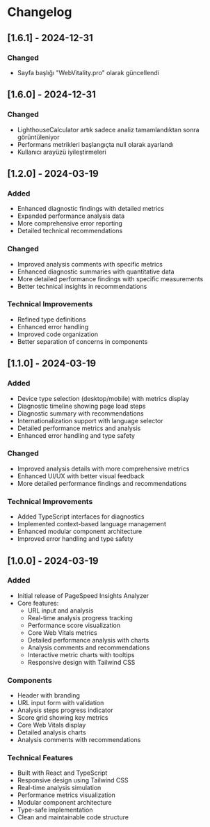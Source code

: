# Changelog

## [1.6.1] - 2024-12-31

### Changed
- Sayfa başlığı "WebVitality.pro" olarak güncellendi

## [1.6.0] - 2024-12-31

### Changed
- LighthouseCalculator artık sadece analiz tamamlandıktan sonra görüntüleniyor
- Performans metrikleri başlangıçta null olarak ayarlandı
- Kullanıcı arayüzü iyileştirmeleri

## [1.2.0] - 2024-03-19

### Added
- Enhanced diagnostic findings with detailed metrics
- Expanded performance analysis data
- More comprehensive error reporting
- Detailed technical recommendations

### Changed
- Improved analysis comments with specific metrics
- Enhanced diagnostic summaries with quantitative data
- More detailed performance findings with specific measurements
- Better technical insights in recommendations

### Technical Improvements
- Refined type definitions
- Enhanced error handling
- Improved code organization
- Better separation of concerns in components

## [1.1.0] - 2024-03-19

### Added
- Device type selection (desktop/mobile) with metrics display
- Diagnostic timeline showing page load steps
- Diagnostic summary with recommendations
- Internationalization support with language selector
- Detailed performance metrics and analysis
- Enhanced error handling and type safety

### Changed
- Improved analysis details with more comprehensive metrics
- Enhanced UI/UX with better visual feedback
- More detailed performance findings and recommendations

### Technical Improvements
- Added TypeScript interfaces for diagnostics
- Implemented context-based language management
- Enhanced modular component architecture
- Improved error handling and type safety

## [1.0.0] - 2024-03-19

### Added
- Initial release of PageSpeed Insights Analyzer
- Core features:
  - URL input and analysis
  - Real-time analysis progress tracking
  - Performance score visualization
  - Core Web Vitals metrics
  - Detailed performance analysis with charts
  - Analysis comments and recommendations
  - Interactive metric charts with tooltips
  - Responsive design with Tailwind CSS

### Components
- Header with branding
- URL input form with validation
- Analysis steps progress indicator
- Score grid showing key metrics
- Core Web Vitals display
- Detailed analysis charts
- Analysis comments with recommendations

### Technical Features
- Built with React and TypeScript
- Responsive design using Tailwind CSS
- Real-time analysis simulation
- Performance metrics visualization
- Modular component architecture
- Type-safe implementation
- Clean and maintainable code structure